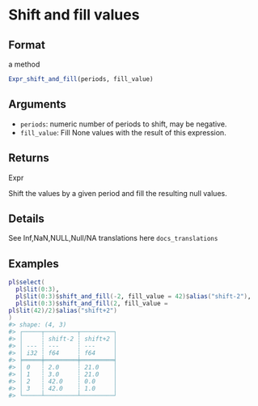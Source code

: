 # Shift and fill values

## Format

a method

```r
Expr_shift_and_fill(periods, fill_value)
```

## Arguments

- `periods`: numeric number of periods to shift, may be negative.
- `fill_value`: Fill None values with the result of this expression.

## Returns

Expr

Shift the values by a given period and fill the resulting null values.

## Details

See Inf,NaN,NULL,Null/NA translations here `docs_translations`

## Examples

<pre class='r-example'><code><span class='r-in'><span><span class='va'>pl</span><span class='op'>$</span><span class='fu'>select</span><span class='op'>(</span></span></span>
<span class='r-in'><span>  <span class='va'>pl</span><span class='op'>$</span><span class='fu'>lit</span><span class='op'>(</span><span class='fl'>0</span><span class='op'>:</span><span class='fl'>3</span><span class='op'>)</span>,</span></span>
<span class='r-in'><span>  <span class='va'>pl</span><span class='op'>$</span><span class='fu'>lit</span><span class='op'>(</span><span class='fl'>0</span><span class='op'>:</span><span class='fl'>3</span><span class='op'>)</span><span class='op'>$</span><span class='fu'>shift_and_fill</span><span class='op'>(</span><span class='op'>-</span><span class='fl'>2</span>, fill_value <span class='op'>=</span> <span class='fl'>42</span><span class='op'>)</span><span class='op'>$</span><span class='fu'>alias</span><span class='op'>(</span><span class='st'>"shift-2"</span><span class='op'>)</span>,</span></span>
<span class='r-in'><span>  <span class='va'>pl</span><span class='op'>$</span><span class='fu'>lit</span><span class='op'>(</span><span class='fl'>0</span><span class='op'>:</span><span class='fl'>3</span><span class='op'>)</span><span class='op'>$</span><span class='fu'>shift_and_fill</span><span class='op'>(</span><span class='fl'>2</span>, fill_value <span class='op'>=</span> <span class='va'>pl</span><span class='op'>$</span><span class='fu'>lit</span><span class='op'>(</span><span class='fl'>42</span><span class='op'>)</span><span class='op'>/</span><span class='fl'>2</span><span class='op'>)</span><span class='op'>$</span><span class='fu'>alias</span><span class='op'>(</span><span class='st'>"shift+2"</span><span class='op'>)</span></span></span>
<span class='r-in'><span><span class='op'>)</span></span></span>
<span class='r-out co'><span class='r-pr'>#&gt;</span> shape: (4, 3)</span>
<span class='r-out co'><span class='r-pr'>#&gt;</span> ┌─────┬─────────┬─────────┐</span>
<span class='r-out co'><span class='r-pr'>#&gt;</span> │     ┆ shift-2 ┆ shift+2 │</span>
<span class='r-out co'><span class='r-pr'>#&gt;</span> │ --- ┆ ---     ┆ ---     │</span>
<span class='r-out co'><span class='r-pr'>#&gt;</span> │ i32 ┆ f64     ┆ f64     │</span>
<span class='r-out co'><span class='r-pr'>#&gt;</span> ╞═════╪═════════╪═════════╡</span>
<span class='r-out co'><span class='r-pr'>#&gt;</span> │ 0   ┆ 2.0     ┆ 21.0    │</span>
<span class='r-out co'><span class='r-pr'>#&gt;</span> │ 1   ┆ 3.0     ┆ 21.0    │</span>
<span class='r-out co'><span class='r-pr'>#&gt;</span> │ 2   ┆ 42.0    ┆ 0.0     │</span>
<span class='r-out co'><span class='r-pr'>#&gt;</span> │ 3   ┆ 42.0    ┆ 1.0     │</span>
<span class='r-out co'><span class='r-pr'>#&gt;</span> └─────┴─────────┴─────────┘</span>
 </code></pre>